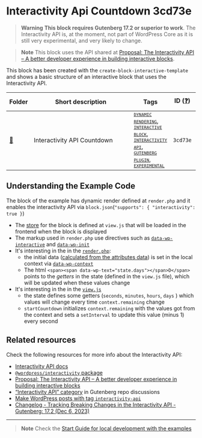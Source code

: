 # Interactivity Api Countdown 3cd73e

> **Warning**
> **This block requires Gutenberg 17.2 or superior to work**. The Interactivity API is, at the moment, not part of WordPress Core as it is still very experimental, and very likely to change. 

> **Note**
> This block uses the API shared at [Proposal: The Interactivity API – A better developer experience in building interactive blocks](https://make.wordpress.org/core/2023/03/30/proposal-the-interactivity-api-a-better-developer-experience-in-building-interactive-blocks/). 

This block has been created with the `create-block-interactive-template` and shows a basic structure of an interactive block that uses the Interactivity API.

<!-- Please, do not remove these @TABLE EXAMPLES BEGIN and @TABLE EXAMPLES END comments or modify the table inside. This table is automatically generated from the data at _data/examples.json and _data/tags.json -->
<!-- @TABLE EXAMPLES BEGIN -->
| Folder                                                                                                              | <span style="display: inline-block; width:250px">Short description</span> | Tags                                                                                                                                                                                                                                                                                                                                                                                                                                                                                                                                                                                                                                                                                                                                                   | ID ([❓](https://github.com/WordPress/block-development-examples/wiki/04-Why-an-ID-for-every-example%3F "Why an ID for every example?")) | Download .zip                                                                                                                                                                                                                                                                  | Live Demo                                                                                                                                                                                                                                                                                                                                                                                          |
| ------------------------------------------------------------------------------------------------------------------- | ------------------------------------------------------------------------- | ------------------------------------------------------------------------------------------------------------------------------------------------------------------------------------------------------------------------------------------------------------------------------------------------------------------------------------------------------------------------------------------------------------------------------------------------------------------------------------------------------------------------------------------------------------------------------------------------------------------------------------------------------------------------------------------------------------------------------------------------------ | --------------------------------------------------------------------------------------------------------------------------------------- | ------------------------------------------------------------------------------------------------------------------------------------------------------------------------------------------------------------------------------------------------------------------------------ | -------------------------------------------------------------------------------------------------------------------------------------------------------------------------------------------------------------------------------------------------------------------------------------------------------------------------------------------------------------------------------------------------- |
| [📁](https://github.com/WordPress/block-development-examples/tree/trunk/plugins/interactivity-api-countdown-3cd73e) | Interactivity API Countdown                                               | <small><code><a href="https://github.com/WordPress/block-development-examples/wiki/03-Tags#dynamic-rendering">DYNAMIC RENDERING</a></code></small>, <small><code><a href="https://github.com/WordPress/block-development-examples/wiki/03-Tags#interactive-block">INTERACTIVE BLOCK</a></code></small>, <small><code><a href="https://github.com/WordPress/block-development-examples/wiki/03-Tags#interactivity-api">INTERACTIVITY API</a></code></small>, <small><code><a href="https://github.com/WordPress/block-development-examples/wiki/03-Tags#gutenberg-plugin">GUTENBERG PLUGIN</a></code></small>, <small><code><a href="https://github.com/WordPress/block-development-examples/wiki/03-Tags#experimental">EXPERIMENTAL</a></code></small> | `3cd73e`                                                                                                                                | [📦](https://raw.githubusercontent.com/WordPress/block-development-examples/deploy/zips/interactivity-api-countdown-3cd73e.zip "Install the plugin using this zip and activate it. Then use the ID of the block (3cd73e) to find it and add it to a post to see it in action") | [![](https://raw.githubusercontent.com/WordPress/block-development-examples/trunk/_assets/icon-wp.svg)](https://playground.wordpress.net/?blueprint-url=https://raw.githubusercontent.com/WordPress/block-development-examples/trunk/plugins/interactivity-api-countdown-3cd73e/_playground/blueprint.json "Use the ID of the block (3cd73e) to find it and add it to a post to see it in action") |
<!-- @TABLE EXAMPLES END -->

## Understanding the Example Code

The block of the example has dynamic render defined at `render.php` and it enables the interactivity API via `block.json`(`"supports": { "interactivity": true }`)
- The [store](https://github.com/WordPress/gutenberg/blob/trunk/packages/interactivity/docs/2-api-reference.md#the-store) for the block is defined at `view.js` that will be loaded in the frontend when the block is displayed
- The markup used in `render.php` use directives such as [`data-wp-interactive`](https://github.com/WordPress/gutenberg/blob/trunk/packages/interactivity/docs/2-api-reference.md#wp-interactive) and [`data-wp-init`](https://github.com/WordPress/gutenberg/blob/trunk/packages/interactivity/docs/2-api-reference.md#wp-init)
- It's interesting in the in the [`render.php`](https://github.com/WordPress/block-development-examples/blob/trunk/plugins/interactivity-api-countdown-3cd73e/src/render.php):
  - the initial data ([calculated from the attributes data](https://github.com/WordPress/block-development-examples/blob/4ea6d4a8fff9f44b44f617c3a5ddc6467c222366/plugins/interactivity-api-countdown-3cd73e/src/render.php#L22)) is set in the local context via [`data-wp-context`](https://github.com/WordPress/block-development-examples/blob/4ea6d4a8fff9f44b44f617c3a5ddc6467c222366/plugins/interactivity-api-countdown-3cd73e/src/render.php#L33) 
  - The html `<span><span data-wp-text="state.days"></span>D</span>` points to the _getters_ in the state (defined in the `view.js` file), which will be updated when these values change
- It's interesting in the in the [`view.js`](https://github.com/WordPress/block-development-examples/blob/trunk/plugins/interactivity-api-countdown-3cd73e/src/view.js)
  - the state defines some getters (`seconds`, `minutes`, `hours`, `days` ) which values will change every time `context.remaining` change
  - `startCountdown` initializes `context.remaining` with the values got from the context and sets a `setInterval` to update this value (minus 1) every second


## Related resources

Check the following resources for more info about the Interactivity API:
- [Interactivity API docs](https://github.com/WordPress/gutenberg/tree/trunk/packages/interactivity/docs)
- [`@wordpress/interactivity` package](https://github.com/WordPress/gutenberg/blob/trunk/packages/interactivity/README.md)
- [Proposal: The Interactivity API – A better developer experience in building interactive blocks](https://make.wordpress.org/core/2023/03/30/proposal-the-interactivity-api-a-better-developer-experience-in-building-interactive-blocks/)
- [“Interactivity API” category](https://github.com/WordPress/gutenberg/discussions/categories/interactivity-api) in Gutenberg repo discussions
- [Make WordPress posts with tag `interactivity-api`](https://make.wordpress.org/core/tag/interactivity-api/)
- [Changelog - Tracking Breaking Changes in the Interactivity API - Gutenberg: 17.2 (Dec 6, 2023)](https://github.com/WordPress/gutenberg/discussions/52906#discussioncomment-7810998) 


----

> **Note**
> Check the [Start Guide for local development with the examples](https://github.com/WordPress/block-development-examples/wiki/02-Examples#start-guide-for-local-development-with-the-examples)
